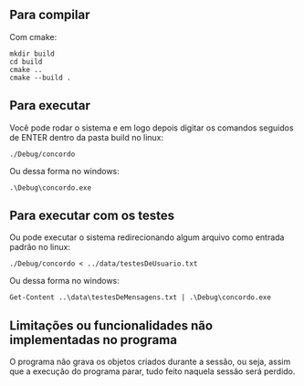 ## Para compilar

Com cmake:
```console
mkdir build
cd build
cmake ..
cmake --build .
```

## Para executar
Você pode rodar o sistema e em logo depois digitar os comandos seguidos de ENTER dentro da pasta build no linux:
```console
./Debug/concordo
```

Ou dessa forma no windows:
```console
.\Debug\concordo.exe
```

## Para executar com os testes

Ou pode executar o sistema redirecionando algum arquivo como entrada padrão no linux:
```console
./Debug/concordo < ../data/testesDeUsuario.txt
```

Ou dessa forma no windows:
```console
Get-Content ..\data\testesDeMensagens.txt | .\Debug\concordo.exe
```

## Limitações ou funcionalidades não implementadas no programa

O programa não grava os objetos criados durante a sessão, ou seja, assim que a execução do programa parar, tudo feito naquela sessão será perdido.